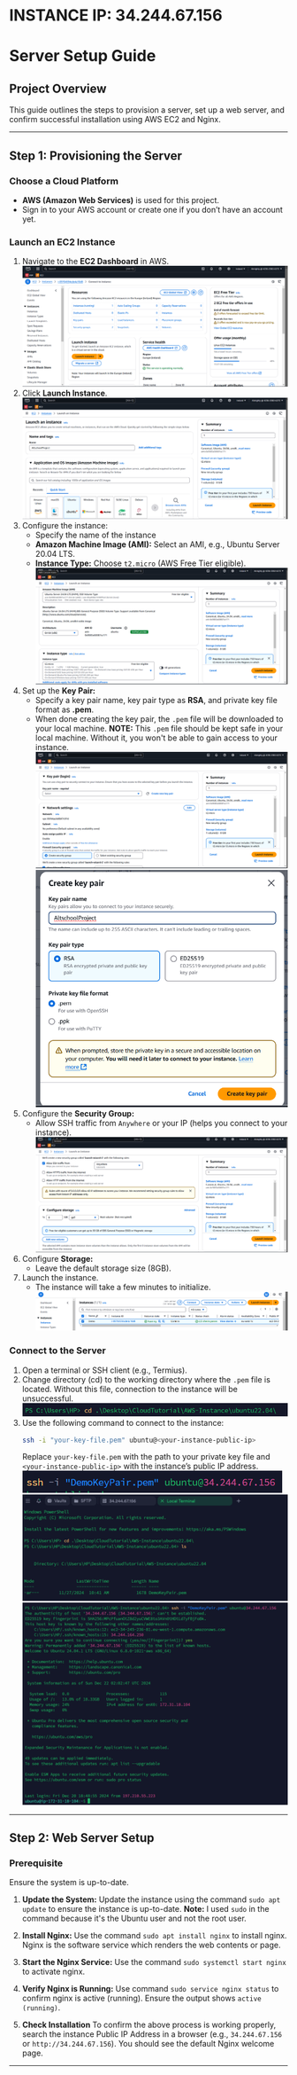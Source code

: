 # INSTANCE IP: 34.244.67.156

# Server Setup Guide

## Project Overview
This guide outlines the steps to provision a server, set up a web server, and confirm successful installation using AWS EC2 and Nginx.

---

## Step 1: Provisioning the Server

### Choose a Cloud Platform
- **AWS (Amazon Web Services)** is used for this project.
- Sign in to your AWS account or create one if you don’t have an account yet.

### Launch an EC2 Instance
1. Navigate to the **EC2 Dashboard** in AWS.
![Alt Text](https://github.com/almightydeus/sec-sem-exam-project/blob/main/Screenshot%202024-12-23%20215721.png)
2. Click **Launch Instance**.
![Alt Text](https://github.com/almightydeus/sec-sem-exam-project/blob/main/Screenshot%202024-12-22%20021617.png)
3. Configure the instance:
   - Specify the name of the instance
   - **Amazon Machine Image (AMI):** Select an AMI, e.g., Ubuntu Server 20.04 LTS.
   - **Instance Type:** Choose `t2.micro` (AWS Free Tier eligible).
![Alt Text](https://github.com/almightydeus/sec-sem-exam-project/blob/main/Screenshot%202024-12-22%20021703.png)
4. Set up the **Key Pair:**
   - Specify a key pair name, key pair type as **RSA**, and private key file format as **.pem**.
   - When done creating the key pair, the `.pem` file will be downloaded to your local machine. **NOTE:** This `.pem` file should be kept safe in your local machine. Without it, you won't be able to gain access to your instance.
![Alt Text](https://github.com/almightydeus/sec-sem-exam-project/blob/main/Screenshot%202024-12-22%20021751.png)
![Alt Text](https://github.com/almightydeus/sec-sem-exam-project/blob/main/Screenshot%202024-12-22%20023929.png)
5. Configure the **Security Group:**
   - Allow SSH traffic from `Anywhere` or your IP (helps you connect to your instance).
![Alt Text](https://github.com/almightydeus/sec-sem-exam-project/blob/main/Screenshot%202024-12-22%20021823.png)
6. Configure **Storage:**
   - Leave the default storage size (8GB).
7. Launch the instance.
   - The instance will take a few minutes to initialize.
![Alt Text](https://github.com/almightydeus/sec-sem-exam-project/blob/main/Screenshot%202024-12-22%20024644.png)

### Connect to the Server
1. Open a terminal or SSH client (e.g., Termius).
2. Change directory (cd) to the working directory where the `.pem` file is located. Without this file, connection to the instance will be unsuccessful.
![Alt Text](https://github.com/almightydeus/sec-sem-exam-project/blob/main/Screenshot%202024-12-22%20030344.png)
4. Use the following command to connect to the instance:
   ```bash
   ssh -i "your-key-file.pem" ubuntu@<your-instance-public-ip>
   ```
   Replace `your-key-file.pem` with the path to your private key file and `<your-instance-public-ip>` with the instance’s public IP address.
![Alt Text](https://github.com/almightydeus/sec-sem-exam-project/blob/main/Screenshot%202024-12-22%20030414.png)
![Alt Text](https://github.com/almightydeus/sec-sem-exam-project/blob/main/Screenshot%202024-12-22%20030521.png)
![Alt Text](https://github.com/almightydeus/sec-sem-exam-project/blob/main/Screenshot%202024-12-22%20030543.png)

---

## Step 2: Web Server Setup

### Prerequisite
Ensure the system is up-to-date.

1. **Update the System:**
   Update the instance using the command `sudo apt update` to ensure the instance is up-to-date. **Note:** I used `sudo` in the command because it's the Ubuntu user and not the root user.

2. **Install Nginx:**
   Use the command `sudo apt install nginx` to install nginx. Nginx is the software service which renders the web contents or page.

3. **Start the Nginx Service:**
   Use the command `sudo systemctl start nginx` to activate nginx.

4. **Verify Nginx is Running:**
   Use command `sudo service nginx status` to confirm nginx is active (running).
   Ensure the output shows `active (running)`.
   
5. **Check Installation**
   To confirm the above process is working properly, search the instance Public IP Address in a browser (e.g.,      `34.244.67.156` or `http://34.244.67.156`). You should see the default Nginx welcome page.
   
---
